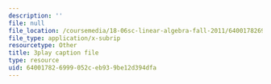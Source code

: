 ```yaml
---
description: ''
file: null
file_location: /coursemedia/18-06sc-linear-algebra-fall-2011/640017826999052ceb939be12d394dfa_23LLB9mNJvc.srt
file_type: application/x-subrip
resourcetype: Other
title: 3play caption file
type: resource
uid: 64001782-6999-052c-eb93-9be12d394dfa
---
```

